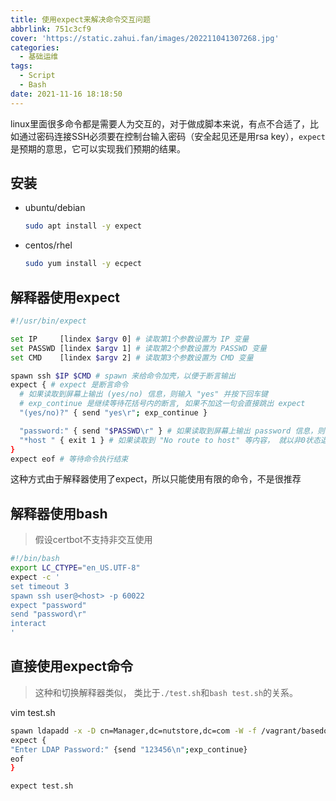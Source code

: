 ```yaml
---
title: 使用expect来解决命令交互问题
abbrlink: 751c3cf9
cover: 'https://static.zahui.fan/images/202211041307268.jpg'
categories:
  - 基础运维
tags:
  - Script
  - Bash
date: 2021-11-16 18:18:50
---
```


linux里面很多命令都是需要人为交互的，对于做成脚本来说，有点不合适了，比如通过密码连接SSH必须要在控制台输入密码（安全起见还是用rsa key），`expect`是预期的意思，它可以实现我们预期的结果。

## 安装

- ubuntu/debian

  ```bash
  sudo apt install -y expect
  ```

- centos/rhel

  ```bash
  sudo yum install -y ecpect
  ```

## 解释器使用expect

```bash
#!/usr/bin/expect

set IP     [lindex $argv 0] # 读取第1个参数设置为 IP 变量
set PASSWD [lindex $argv 1] # 读取第2个参数设置为 PASSWD 变量
set CMD    [lindex $argv 2] # 读取第3个参数设置为 CMD 变量

spawn ssh $IP $CMD # spawn 来给命令加壳，以便于断言输出
expect { # expect 是断言命令
  # 如果读取到屏幕上输出 (yes/no) 信息，则输入 "yes" 并按下回车键
  # exp_continue 是继续等待花括号内的断言, 如果不加这一句会直接跳出 expect
  "(yes/no)?" { send "yes\r"; exp_continue }

  "password:" { send "$PASSWD\r" } # 如果读取到屏幕上输出 password 信息，则输入 PASSWD 变量中的内容
  "*host " { exit 1 } # 如果读取到 "No route to host" 等内容， 就以非0状态退出
}
expect eof # 等待命令执行结束
```

这种方式由于解释器使用了expect，所以只能使用有限的命令，不是很推荐

## 解释器使用bash

> 假设certbot不支持非交互使用

```bash
#!/bin/bash
export LC_CTYPE="en_US.UTF-8"
expect -c '
set timeout 3
spawn ssh user@<host> -p 60022
expect "password"
send "password\r"
interact
'
```

## 直接使用expect命令

> 这种和切换解释器类似， 类比于`./test.sh`和`bash test.sh`的关系。

vim test.sh

```bash
spawn ldapadd -x -D cn=Manager,dc=nutstore,dc=com -W -f /vagrant/basedomain.ldif
expect {
"Enter LDAP Password:" {send "123456\n";exp_continue}
eof
}
```

```bash
expect test.sh
```
